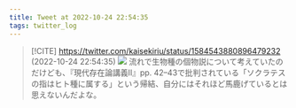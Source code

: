 ```yaml
---
title: Tweet at 2022-10-24 22:54:35
tags: twitter_log
---
```


> [!CITE] https://twitter.com/kaisekiriu/status/1584543880896479232 (2022-10-24 22:54:35)
> ![](https://twitter.com/kaisekiriu/status/1584543880896479232)
> 流れで生物種の個物説について考えていたのだけども、『現代存在論講義II』pp. 42–43で批判されている「ソクラテスの指はヒト種に属する」という帰結、自分にはそれほど馬鹿げているとは思えないんだよな。
